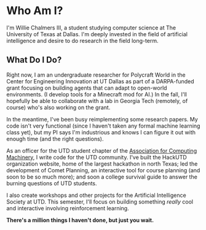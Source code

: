 # Who Am I?
I'm Willie Chalmers III, a student studying computer science at The University of
Texas at Dallas. I'm deeply invested in the field of artificial intelligence and
desire to do research in the field long-term.

## What Do I Do?
Right now, I am an undergraduate researcher for Polycraft World in the Center for
Engineering Innovation at UT Dallas as part of a DARPA-funded grant focusing on
building agents that can adapt to open-world environments. (I develop tools for a
Minecraft mod for AI.) In the fall, I'll hopefully be able to collaborate with a
lab in Georgia Tech (remotely, of course) who's also working on the grant.

In the meantime, I've been busy reimplementing some research papers. My code isn't
very functional (since I haven't taken any formal machine learning class yet), but
my PI says I'm industrious and knows I can figure it out with enough time (and the
right questions).

As an officer for the UTD student chapter of the [Association for Computing
Machinery](https://acmutd.co), I write code for the UTD community. I've built the
HackUTD organization website, home of the largest hackathon in north Texas; led
the development of Comet Planning, an interactive tool for course planning (and soon
to be so much more); and soon a college survival guide to answer the burning questions
of UTD students.

I also create workshops and other projects for the Artificial Intelligence Society
at UTD. This semester, I'll focus on building something *really* cool and interactive
involving reinforcement learning.

**There's a million things I haven't done, but just you wait.**
